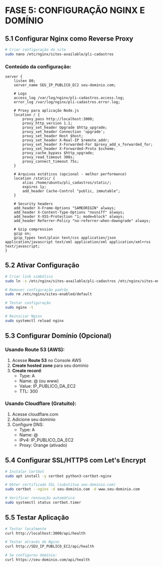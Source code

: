 # FASE 5: CONFIGURAÇÃO NGINX E DOMÍNIO

## 5.1 Configurar Nginx como Reverse Proxy

```bash
# Criar configuração do site
sudo nano /etc/nginx/sites-available/pli-cadastros
```

### Conteúdo da configuração:

```nginx
server {
    listen 80;
    server_name SEU_IP_PUBLICO_EC2 seu-dominio.com;

    # Logs
    access_log /var/log/nginx/pli-cadastros.access.log;
    error_log /var/log/nginx/pli-cadastros.error.log;

    # Proxy para aplicação Node.js
    location / {
        proxy_pass http://localhost:3000;
        proxy_http_version 1.1;
        proxy_set_header Upgrade $http_upgrade;
        proxy_set_header Connection 'upgrade';
        proxy_set_header Host $host;
        proxy_set_header X-Real-IP $remote_addr;
        proxy_set_header X-Forwarded-For $proxy_add_x_forwarded_for;
        proxy_set_header X-Forwarded-Proto $scheme;
        proxy_cache_bypass $http_upgrade;
        proxy_read_timeout 300s;
        proxy_connect_timeout 75s;
    }

    # Arquivos estáticos (opcional - melhor performance)
    location /static/ {
        alias /home/ubuntu/pli_cadastros/static/;
        expires 1y;
        add_header Cache-Control "public, immutable";
    }

    # Security headers
    add_header X-Frame-Options "SAMEORIGIN" always;
    add_header X-Content-Type-Options "nosniff" always;
    add_header X-XSS-Protection "1; mode=block" always;
    add_header Referrer-Policy "no-referrer-when-downgrade" always;

    # Gzip compression
    gzip on;
    gzip_types text/plain text/css application/json application/javascript text/xml application/xml application/xml+rss text/javascript;
}
```

## 5.2 Ativar Configuração

```bash
# Criar link simbólico
sudo ln -s /etc/nginx/sites-available/pli-cadastros /etc/nginx/sites-enabled/

# Remover configuração padrão
sudo rm /etc/nginx/sites-enabled/default

# Testar configuração
sudo nginx -t

# Reiniciar Nginx
sudo systemctl reload nginx
```

## 5.3 Configurar Domínio (Opcional)

### Usando Route 53 (AWS):

1. Acesse **Route 53** no Console AWS
2. **Create hosted zone** para seu domínio
3. **Create record**:
   - Type: A
   - Name: @ (ou www)
   - Value: IP_PUBLICO_DA_EC2
   - TTL: 300

### Usando Cloudflare (Gratuito):

1. Acesse cloudflare.com
2. Adicione seu domínio
3. Configure DNS:
   - Type: A
   - Name: @
   - IPv4: IP_PUBLICO_DA_EC2
   - Proxy: Orange (ativado)

## 5.4 Configurar SSL/HTTPS com Let's Encrypt

```bash
# Instalar Certbot
sudo apt install -y certbot python3-certbot-nginx

# Obter certificado SSL (substitua seu-dominio.com)
sudo certbot --nginx -d seu-dominio.com -d www.seu-dominio.com

# Verificar renovação automática
sudo systemctl status certbot.timer
```

## 5.5 Testar Aplicação

```bash
# Testar localmente
curl http://localhost:3000/api/health

# Testar através do Nginx
curl http://SEU_IP_PUBLICO_EC2/api/health

# Se configurou domínio:
curl https://seu-dominio.com/api/health
```
